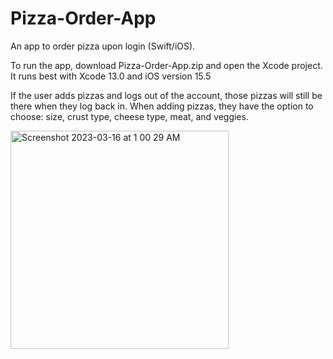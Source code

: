 # Pizza-Order-App
An app to order pizza upon login (Swift/iOS).

To run the app, download Pizza-Order-App.zip and open the Xcode project. It runs best with Xcode 13.0 and iOS version 15.5

If the user adds pizzas and logs out of the account, those pizzas will still be there when they log back in. When adding pizzas, they have the option to choose: size, crust type, cheese type, meat, and veggies.

<img width="349" alt="Screenshot 2023-03-16 at 1 00 29 AM" src="https://user-images.githubusercontent.com/113384816/225532732-d34a5ec2-7b8b-41f1-b9b4-156a1e7b2aaa.png">
